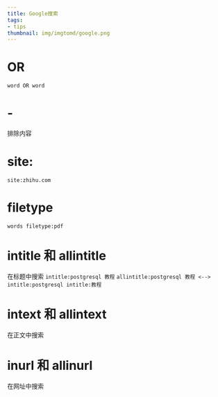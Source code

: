 ```yaml
---
title: Google搜索
tags:
- tips
thumbnail: img/imgtomd/google.png
---
```


# OR

`word OR word`

# -

排除内容

# site:

`site:zhihu.com`

# filetype

`words filetype:pdf`

# intitle 和 allintitle

在标题中搜索
`intitle:postgresql 教程`
`allintitle:postgresql 教程 <--> intitle:postgresql intitle:教程`


# intext 和 allintext

在正文中搜索

# inurl 和 allinurl

在网址中搜索